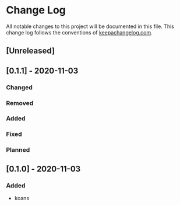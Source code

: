 # Change Log
All notable changes to this project will be documented in this file. This change log follows the conventions of [keepachangelog.com](http://keepachangelog.com/).

## [Unreleased]

## [0.1.1] - 2020-11-03
### Changed
### Removed
### Added
### Fixed
### Planned

## [0.1.0] - 2020-11-03
### Added
- koans
